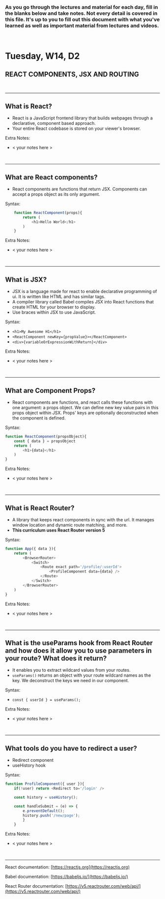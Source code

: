
<br>

### As you go through the lectures and material for each day, fill in the blanks below and take notes. Not every detail is covered in this file. It's up to you to fill out this document with what you've learned as well as important material from lectures and videos.

<br>

# Tuesday, W14, D2

## REACT COMPONENTS, JSX AND ROUTING

<br>
<hr>

## What is React?

- React is a JavaScript frontend library that builds webpages through a declarative, component based approach.
- Your entire React codebase is stored on your viewer's browser.

Extra Notes:

- < your notes here >

<br>
<hr>

## What are React components?

- React components are functions that return JSX. Components can accept a props object as its only argument.

Syntax:

```js
    function ReactComponent(props){
        return (
            <h1>Hello World</h1>
        )
    }
```

Extra Notes:

- < your notes here >

<br>
<hr>

## What is JSX?

- JSX is a language made for react to enable declarative programming of ui. It is written like HTML and has similar tags.
- A compiler library called Babel compiles JSX into React functions that create HTML for your browser to display.
- Use braces within JSX to use JavaScript.

Syntax:

- `<h1>My Awesome H1</h1>`
- `<ReactComponent newKey={propValue}></ReactComponent>`
- `<div>{variableOrExpressionWithReturn}</div>`

Extra Notes:

- < your notes here >

<br>
<hr>

## What are Component Props?

- React components are functions, and react calls these functions with one argument: a props object. We can define new key value pairs in this props object within JSX.  Props' keys are optionally deconstructed when the component is defined.

Syntax:

```js
function ReactComponent(propsObject){
    const { data } = propsObject
    return (
        <h1>{data}</h1>
    )
}
```

Extra Notes:

- < your notes here >

<br>
<hr>

## What is React Router?

- A library that keeps react components in sync with the url. It manages window location and dynamic route matching, and more.
- **This curriculum uses React Router version 5**

Syntax:

```js
function App({ data }){
    return (
        <BrowserRouter>
            <Switch>
                <Route exact path='/profile/:userId'>
                    <ProfileComponent data={data} />
                </Route>
            </Switch>
        </BrowserRouter>
    )
}
```

Extra Notes:

- < your notes here >

<br>
<hr>

## What is the useParams hook from React Router and how does it allow you to use parameters in your route? What does it return?

- It enables you to extract wildcard values from your routes.
- `useParams()` returns an object with your route wildcard names as the key. We deconstruct the keys we need in our component.

Syntax:

- `const { userId } = useParams();`

Extra Notes:

- < your notes here >

<br>
<hr>

## What tools do you have to redirect a user?

- Redirect component
- useHistory hook

Syntax:

```js
function ProfileComponent({ user }){
    if(!user) return <Redirect to='/login' />

    const history = useHistory();

    const handleSubmit = (e) => {
        e.preventDefault();
        history.push('/new/page');
        }
    }
```

Extra Notes:

- < your notes here >

<br>
<hr>

React documentation: [https://reactjs.org](https://reactjs.org)

Babel documentation: [https://babeljs.io/](https://babeljs.io/)

React Router documentation: [https://v5.reactrouter.com/web/api/](https://v5.reactrouter.com/web/api/)
